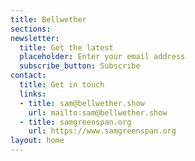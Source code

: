 ```yaml
---
title: Bellwether
sections: 
newsletter:
  title: Get the latest
  placeholder: Enter your email address
  subscribe_button: Subscribe
contact:
  title: Get in touch
  links:
  - title: sam@bellwether.show
    url: mailto:sam@bellwether.show
  - title: samgreenspan.org
    url: https://www.samgreenspan.org
layout: home
---
```


